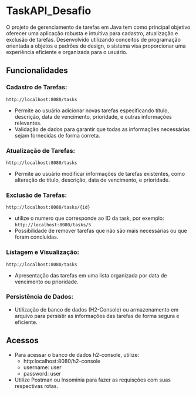 
# TaskAPI_Desafio

O projeto de gerenciamento de tarefas em Java tem como principal objetivo oferecer uma aplicação robusta e intuitiva para cadastro, atualização e exclusão de tarefas. Desenvolvido utilizando conceitos de programação orientada a objetos e padrões de design, o sistema visa proporcionar uma experiência eficiente e organizada para o usuário.

## Funcionalidades

### Cadastro de Tarefas:
 `http://localhost:8080/tasks`
- Permite ao usuário adicionar novas tarefas especificando título, descrição, data de vencimento, prioridade, e outras informações relevantes.
- Validação de dados para garantir que todas as informações necessárias sejam fornecidas de forma correta.

### Atualização de Tarefas:
`http://localhost:8080/tasks`
- Permite ao usuário modificar informações de tarefas existentes, como alteração de título, descrição, data de vencimento, e prioridade.

### Exclusão de Tarefas:
`http://localhost:8080/tasks/{id}` 
- utilize o numero que corresponde ao ID da task, por exemplo: `http://localhost:8080/tasks/5`
- Possibilidade de remover tarefas que não são mais necessárias ou que foram concluídas.

### Listagem e Visualização:
`http://localhost:8080/tasks`
- Apresentação das tarefas em uma lista organizada por data de vencimento ou prioridade.

### Persistência de Dados:
- Utilização de banco de dados (H2-Console) ou armazenamento em arquivo para persistir as informações das tarefas de forma segura e eficiente.

## Acessos

- Para acessar o banco de dados h2-console, utilize:
    - http:localhost:8080/h2-console
    - username: user
    - password: user
- Utilize Postman ou Insominia para fazer as requisções com suas respectivas rotas.